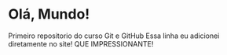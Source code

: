 # Olá, Mundo!
 Primeiro repositorio do curso Git e GitHub
Essa linha eu adicionei diretamente no site! QUE IMPRESSIONANTE!  
